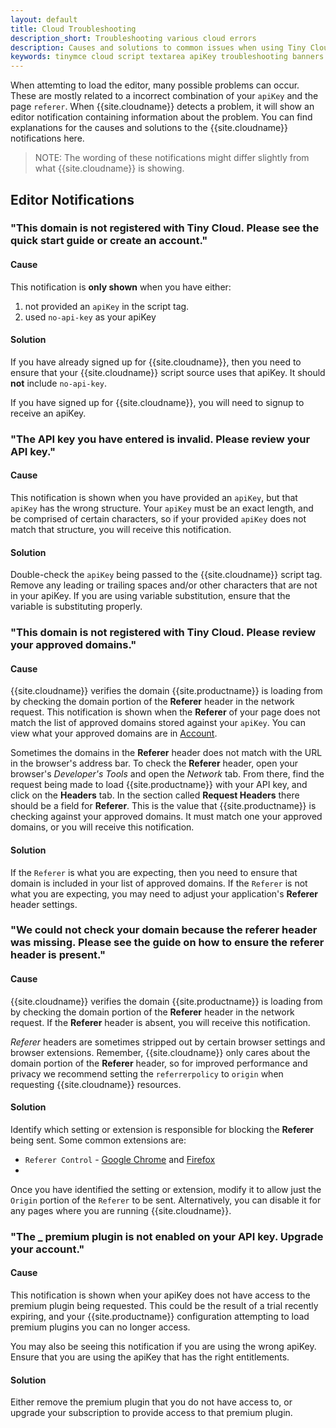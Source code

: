 ```yaml
---
layout: default
title: Cloud Troubleshooting
description_short: Troubleshooting various cloud errors
description: Causes and solutions to common issues when using Tiny Cloud
keywords: tinymce cloud script textarea apiKey troubleshooting banners domain referer
---
```


When attemting to load the editor, many possible problems can occur. These are mostly related to a incorrect combination of 
your `apiKey` and the page `referer`. When {{site.cloudname}} detects a problem, it will show an editor
notification containing information about the problem. You can find explanations for the causes and solutions to 
the {{site.cloudname}} notifications here.

> NOTE: The wording of these notifications might differ slightly from what {{site.cloudname}} is showing.

## Editor Notifications

### "This domain is not registered with Tiny Cloud. Please see the quick start guide or create an account."

#### Cause

This notification is **only shown** when you have either:

1. not provided an `apiKey` in the script tag.
1. used `no-api-key` as your apiKey

#### Solution

If you have already signed up for {{site.cloudname}}, then you need to ensure that your {{site.cloudname}} script source uses that apiKey. It should **not** include `no-api-key`.

If you have signed up for {{site.cloudname}}, you will need to signup to receive an apiKey.

### "The API key you have entered is invalid. Please review your API key."

#### Cause

This notification is shown when you have provided an `apiKey`, but that `apiKey` has the wrong structure. Your `apiKey` must
be an exact length, and be comprised of certain characters, so if your provided `apiKey` does not match that structure, you will 
receive this notification.

#### Solution

Double-check the `apiKey` being passed to the {{site.cloudname}} script tag. Remove any leading or trailing spaces and/or other characters that are not in your apiKey. If you are using variable substitution, ensure that the variable is substituting properly.


### "This domain is not registered with Tiny Cloud. Please review your approved domains."

#### Cause

{{site.cloudname}} verifies the domain {{site.productname}} is loading from by checking the domain portion of the **Referer** header in the network request. This notification is shown when the **Referer** of your page does not match the list of approved domains stored against your `apiKey`. You can 
view what your approved domains are in [Account]({{site.accountpageurl}}). 

Sometimes the domains in the **Referer** header does not match with the URL in the browser's address bar. To check the **Referer** header, open your browser's _Developer's Tools_ and open the _Network_ tab. From there, find the request being made to load {{site.productname}} with your API key, and click on the **Headers** tab.  In the section called **Request Headers** there should be a field for **Referer**. This is the value that {{site.productname}} is checking against your approved domains. It must match one your approved domains, or you will receive this notification.

#### Solution

If the `Referer` is what you are expecting, then you need to ensure that domain is included in your list of approved domains. If the `Referer` is not what you are expecting, you may need to adjust your application's **Referer** header settings.

### "We could not check your domain because the referer header was missing. Please see the guide on how to ensure the referer header is present."

#### Cause

{{site.cloudname}} verifies the domain {{site.productname}} is loading from by checking the domain portion of the **Referer** header in the network request. If the **Referer** header is absent, you will receive this notification.

*Referer* headers are sometimes stripped out by certain browser settings and browser extensions. Remember, {{site.cloudname}} only cares about the domain portion of the **Referer** header, so for improved performance and privacy we recommend setting the `referrerpolicy` to `origin` when requesting {{site.cloudname}} resources.

#### Solution

Identify which setting or extension is responsible for blocking the **Referer** being sent. Some common extensions are: 

* `Referer Control` - [Google Chrome](https://chrome.google.com/webstore/detail/referer-control/hnkcfpcejkafcihlgbojoidoihckciin?hl=en) and [Firefox](https://addons.mozilla.org/en-US/firefox/addon/referercontrol/)
* 

Once you have identified the setting or extension, modify it to allow just the `Origin` portion of the `Referer` to be sent. Alternatively, you can disable it for any pages where you are running {{site.cloudname}}.


### "The _ premium plugin is not enabled on your API key. Upgrade your account."

#### Cause

This notification is shown when your apiKey does not have access to the premium plugin being requested. This could be the result of a trial recently expiring, and your {{site.productname}} configuration attempting to load premium plugins you can no longer access.

You may also be seeing this notification if you are using the wrong apiKey. Ensure that you are using the apiKey that has the right entitlements.

#### Solution

Either remove the premium plugin that you do not have access to, or upgrade your subscription to provide access to that premium plugin.
